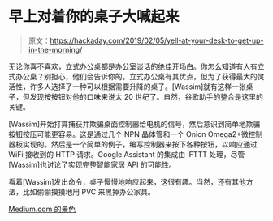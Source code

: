 # 早上对着你的桌子大喊起来

> 原文：<https://hackaday.com/2019/02/05/yell-at-your-desk-to-get-up-in-the-morning/>

无论你喜不喜欢，立式办公桌都是办公室谈话的绝佳开场白。你怎么知道有人有立式办公桌？别担心，他们会告诉你的。立式办公桌有其优点，但为了获得最大的灵活性，许多人选择了一种可以根据需要升降的桌子。[Wassim]就有这样一张桌子，但发现按按钮对他的口味来说太 20 世纪了。自然，谷歌助手的整合是这里的关键。

[Wassim]开始打算捕获并欺骗桌面控制器给电机的信号，然后意识到简单地欺骗按钮按压可能更容易。这是通过几个 NPN 晶体管和一个 Onion Omega2+微控制器板实现的。然后是一个简单的例子，编写控制器来按下各种按钮，以响应通过 WiFi 接收到的 HTTP 请求。Google Assistant 的集成由 IFTTT 处理，尽管[Wassim]也讨论了实现完整智能家居 API 的可能性。

看着[Wassim]发出命令，桌子慢慢地响应起来，这很有趣。当然，还有其他方法，比如偷偷摸摸地用 PVC 来黑掉办公家具。

[Medium.com 的景色](https://medium.com/@wassimchegham/hey-google-set-my-desk-to-standing-mode-b21dcc40d4b5)